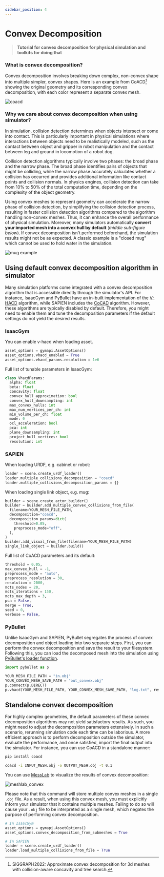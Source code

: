 ```yaml
---
sidebar_position: 4
---
```


# Convex Decomposition

> **Tutorial for convex decomposition for physical simulation and toolkits for doing that**

### What is convex decomposition?

Convex decomposition involves breaking down complex, non-convex shape into multiple simpler, convex shapes.
Here is an example from CoACD[^1]  showing the original geometry and its corresponding convex decomposition, with each
color represent a
separate convex mesh.

![coacd](imgs/convex_example.png)

### Why we care about convex decomposition when using simulator?

In simulation, collision detection determines when objects intersect or come into contact.
This is particularly important in physical simulations where interactions
between objects need to be realistically modeled, such as the contact between object and gripper in robot manipulation
and the contact between leg and ground in locomotion of a robot dog.

Collision detection algorithms typically involve two phases: the broad phase and the narrow phase. The broad phase
identifies pairs of objects that might be colliding, while the narrow phase accurately calculates whether a collision
has occurred and provides additional information like contact points and collision normals. In physics engines,
collision detection can take from 10% to 50% of the total computation time, depending on the
complexity of the object geometry.

Using convex meshes to represent geometry can accelerate the narrow phase of collision detection, by simplifying the
collision detection process, resulting in faster collision detection algorithms compared to the algorithm handling
non-convex meshes.
Thus, it can enhance the overall performance of physical simulation.
Moreover, many simulators automatically **convert your imported mesh into a convex hull by default** (*middle sub-figure
below*). If convex decomposition isn't performed beforehand, the simulation
results might not be as expected. A classic example is a "closed mug" which cannot be used to hold water in the
simulation.

![mug example](imgs/mug_collision.svg)

## Using default convex decomposition algorithm in simulator

Many simulation platforms come integrated with a convex decomposition algorithm that is accessible directly through the
simulator's API. For instance, IsaacGym and PyBullet have an in-built implementation of
the [V-HACD](https://github.com/kmammou/v-hacd) algorithm, while
SAPIEN includes the [CoCAD](https://github.com/SarahWeiii/CoACD) algorithm. However, these algorithms are typically
disabled by default. Therefore, you might need to enable them and tune the decomposition parameters if the default
settings do not yield the desired results.

### IsaacGym

You can enable v-hacd when loading asset.

```python
asset_options = gymapi.AssetOptions()
asset_options.vhacd_enabled = True
asset_options.vhacd_params.resolution = 1e6
```

Full list of tunable parameters in IsaacGym:

```python
class VhacdParams:
  alpha: float
  beta: float
  concavity: float
  convex_hull_approximation: bool
  convex_hull_downsampling: int
  max_convex_hulls: int
  max_num_vertices_per_ch: int
  min_volume_per_ch: float
  mode: 0
  ocl_acceleration: bool
  pca: int
  plane_downsampling: int
  project_hull_vertices: bool
  resolution: int
```

### SAPIEN

When loading URDF, e.g. cabinet or robot:

```python
loader = scene.create_urdf_loader()
loader.multiple_collisions_decomposition = "coacd"
loader.multiple_collisions_decomposition_params = {}
```

When loading single link object, e.g. mug:

```python
builder = scene.create_actor_builder()
builder = builder.add_multiple_convex_collisions_from_file(
  filename=YOUR_MESH_FILE_PATH,
  decomposition="coacd",
  decomposition_params=dict(
    threshold=0.05,
    preprocess_mode="off",
  ),
)
builder.add_visual_from_file(filename=YOUR_MESH_FILE_PATH)
single_link_object = builder.build()
```

Full list of CoACD parameters and its default:

```python
threshold = 0.05,
max_convex_hull = -1,
preprocess_mode = "auto",
preprocess_resolution = 30,
resolution = 2000,
mcts_nodes = 20,
mcts_iterations = 150,
mcts_max_depth = 3,
pca = False,
merge = True,
seed = 0,
verbose = False,
```

### PyBullet

Unlike IsaacGym and SAPIEN, PyBullet segregates the process of convex decomposition and object loading into two separate
steps. First, you can perform the convex decomposition and save the result to your filesystem. Following this, you
can load the decomposed mesh into the simulation using [PyBullet's loader function](../3_snippets/pybullet/loading.md).

```python
import pybullet as p

YOUR_MESH_FILE_PATH = "in.obj"
YOUR_CONVEX_MESH_SAVE_PATH = "out_convex.obj"
p.connect(p.DIRECT)
p.vhacd(YOUR_MESH_FILE_PATH, YOUR_CONVEX_MESH_SAVE_PATH, "log.txt", resolution=1e6)
```

## Standalone convex decomposition

For highly complex geometries, the default parameters of these convex decomposition algorithms may not yield
satisfactory results. As such, you might need to adjust the decomposition parameters extensively. In such a scenario,
rerunning simulation code each time can be laborious. A more efficient approach is to perform decomposition outside the
simulator, evaluate the performance, and once satisfied, import the final output into the simulator.
For instance, you can use CoACD in a standalone manner:

```bash
pip install coacd

coacd -i INPUT_MESH.obj -o OUTPUT_MESH.obj -t 0.1
```

You can use [MessLab](https://www.meshlab.net/) to visualize the results of convex decomposition:

![meshlab_convex](imgs/meshlab_convex.png)

Please note that this command will store multiple convex meshes in a single `.obj` file. As a result, when using this
convex mesh, you must explicitly inform your simulator that it contains multiple meshes. Failing to do so will cause
your `.obj` file to be interpreted as a single mesh, which negates the purpose of performing convex
decomposition.

```python
# In IsaacGym
asset_options = gymapi.AssetOptions()
asset_options.convex_decomposition_from_submeshes = True

# In SAPIEN
loader = scene.create_urdf_loader()
loader.load_multiple_collisions_from_file = True

```

[^1]: SIGGRAPH2022: Approximate convex decomposition for 3d meshes with collision-aware concavity and tree search.
